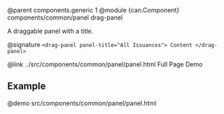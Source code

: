 @parent components.generic 1
@module {can.Component} components/common/panel drag-panel

A draggable panel with a title.

@signature `<drag-panel panel-title="All Issuances"> Content </drag-panel>`

@link ../src/components/common/panel/panel.html Full Page Demo

## Example

@demo src/components/common/panel/panel.html


